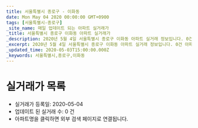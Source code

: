 ```yaml
---
title: 서울특별시 종로구 - 이화동
date: Mon May 04 2020 00:00:00 GMT+0900
tags: [서울특별시-종로구]
_site_name: 매일 업데이트 되는 아파트 실거래가
_title: 서울특별시 종로구 이화동 아파트 실거래가
_description: 2020년 5월 4일 서울특별시 종로구 이화동 아파트 실거래 정보입니다. 0건 아파트 정보가 있습니다.
_excerpt: 2020년 5월 4일 서울특별시 종로구 이화동 아파트 실거래 정보입니다. 0건 아파트 정보가 있습니다.
_updated_time: 2020-05-03T15:00:00.000Z
_keywords: 서울특별시,종로구,이화동
---
```






# 실거래가 목록
- 실거래가 등록일: 2020-05-04
- 업데이트 된 실거래 수: 0 건
- 아파트명을 클릭하면 외부 검색 페이지로 연결됩니다.




